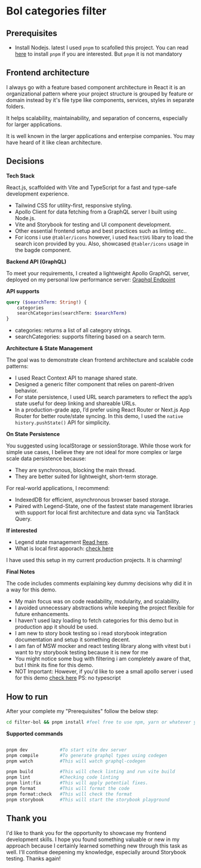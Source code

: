 # Bol categories filter

## Prerequisites

- Install Nodejs. latest I used `pnpm` to scafolled this project. You can read [here](https://medium.com/@sajanvtech/you-should-switch-to-pnpm-now-1d08c57f821b) to install `pnpm` if you are interested. But `pnpm` it is not mandatory

## Frontend architecture

I always go with a feature based component architecture in React it is an organizational pattern where your project structure is grouped by feature or domain instead by it's file type like components, services, styles in separate folders.

It helps scalability, maintainability, and separation of concerns, especially for larger applications.

It is well known in the larger applications and enterpise companies. You may have heard of it like clean architecture.

## Decisions

**Tech Stack**

React.js, scaffolded with Vite and TypeScript for a fast and type-safe development experience.

- Tailwind CSS for utility-first, responsive styling.
- Apollo Client for data fetching from a GraphQL server I built using Node.js.
- Vite and Storybook for testing and UI component development.
- Other essential frontend setup and best practices such as linting etc..
- For icons i use `@tabler/icons` however, i used `ReactSVG` libary to load the search icon provided by you. Also, showcased `@tabler/icons` usage in the bagde component. 

**Backend API (GraphQL)**

To meet your requirements, I created a lightweight Apollo GraphQL server, deployed on my personal low performance server: [Graphql Endpoint](https://gql.dev.sajankumarv.tech/graphql)

**API supports**

```graphql
query ($searchTerm: String!) {
    categories
    searchCategories(searchTerm: $searchTerm)
}
```

- categories: returns a list of all category strings.
- searchCategories: supports filtering based on a search term.

**Architecture & State Management**

The goal was to demonstrate clean frontend architecture and scalable code patterns:

- I used React Context API to manage shared state.
- Designed a generic filter component that relies on parent-driven behavior.
- For state persistence, I used URL search parameters to reflect the app’s state useful for deep linking and shareable URLs.
- In a production-grade app, I’d prefer using React Router or Next.js App Router for better route/state syncing.
  In this demo, I used the `native history.pushState()` API for simplicity.

**On State Persistence**

You suggested using localStorage or sessionStorage. While those work for simple use cases, I believe they are not ideal for more complex or large scale data persistence because:

- They are synchronous, blocking the main thread.
- They are better suited for lightweight, short-term storage.

For real-world applications, I recommend:

- IndexedDB for efficient, asynchronous browser based storage.
- Paired with Legend-State, one of the fastest state management libraries
  with support for local first architecture and data sync via TanStack Query.

**If interested**

- Legend state management [Read here](https://legendapp.com/open-source/state/v3/).
- What is local first apporach:
  [check here](https://legendapp.com/open-source/state/v3/sync/tanstack-query/)

I have used this setup in my current production projects. It is charming!

**Final Notes**

The code includes comments explaining key dummy decisions why did it in a way for this demo.

- My main focus was on code readability, modularity, and scalability.
- I avoided unnecessary abstractions while keeping the project flexible for future enhancements.
- I haven't used lazy loading to fetch categories for this demo but in production app it should be used. 
- I am new to story book testing so i read storybook integration documentation and setup it something decent.
- I am fan of MSW mocker and react testing library along with vitest but i want to try storybook testing because it is new for me
- You might notice some bug with filtering i am completely aware of that, but I think its fine for this demo.
- NOT Important: However, if you'd like to see a small apollo server i used for this demo [check here](https://github.com/sajanv88/simple-graphql#) PS: no typescript

## How to run

After your complete my "Prerequisites" follow the below step:

```bash
cd filter-bol && pnpm install #feel free to use npm, yarn or whatever you prefer
```

**Supported commands**

```bash

pnpm dev            #To start vite dev server
pnpm compile        #To generate graphql types using codegen
pnpm watch          #This will watch graphql-codegen

pnpm build          #This will check linting and run vite build
pnpm lint           #Checking code linting
pnpm lint:fix       #This will apply potential fixes.
pnpm format         #This will format the code
pnpm format:check   #This will check the format
pnpm storybook      #This will start the storybook playground


```

## Thank you

I'd like to thank you for the opportunity to showcase my frontend development skills. I hope you found something valuable or new in my approach because I certainly learned something new through this task as well. I'll continue deepening my knowledge, especially around Storybook
testing. Thanks again!
